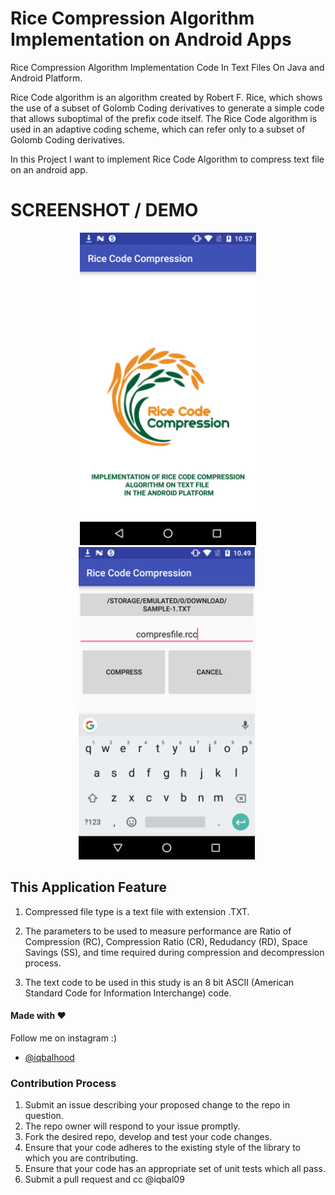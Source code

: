 # Rice Compression Algorithm Implementation on Android Apps
Rice Compression Algorithm Implementation Code In Text Files On  Java and Android Platform.

Rice Code algorithm is an algorithm created by Robert F. Rice, which shows the use of a subset of Golomb Coding derivatives to generate a simple code that allows suboptimal of the prefix code itself. The Rice Code algorithm is used in an adaptive coding scheme, which can refer only to a subset of Golomb Coding derivatives.

In this Project I want to implement Rice Code Algorithm to compress text file on an android app.

# SCREENSHOT / DEMO
<p align="center">
  <img src="ss/rcc.png" height="500" alt="" />
  <img src="ss/screeencompletedialogcompress.png" height="500" alt="" />
  <img src="ss/compression_rsult.png.png" height="500" alt="" />
</p>


## This Application Feature

1. Compressed file type is a text file with extension .TXT.

1. The parameters to be used to measure performance are Ratio of Compression (RC), Compression Ratio (CR), Redudancy (RD), Space Savings (SS), and time required during compression and decompression process.


1. The text code to be used in this study is an 8 bit ASCII (American Standard Code for Information Interchange) code.


#### Made with &#9829;
Follow me on instagram :)
- [@iqbalhood](https://instagram.com/iqbalhood)

### Contribution Process

1. Submit an issue describing your proposed change to the repo in question.
1. The repo owner will respond to your issue promptly.
1. Fork the desired repo, develop and test your code changes.
1. Ensure that your code adheres to the existing style of the library to which
   you are contributing.
1. Ensure that your code has an appropriate set of unit tests which all pass.
1. Submit a pull request and cc @iqbal09
